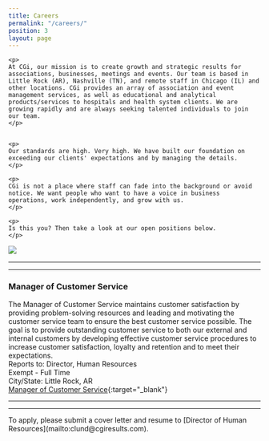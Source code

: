 ```yaml
---
title: Careers
permalink: "/careers/"
position: 3
layout: page
---
```



<div class="row mb-5 pb-4" style="margin-bottom: 1rem !important;">

  <div class="col-md-6">

    <p>
	At CGi, our mission is to create growth and strategic results for associations, businesses, meetings and events. Our team is based in Little Rock (AR), Nashville (TN), and remote staff in Chicago (IL) and other locations. CGi provides an array of association and event management services, as well as educational and analytical products/services to hospitals and health system clients. We are growing rapidly and are always seeking talented individuals to join our team.
    </p>


    <p>
    Our standards are high. Very high. We have built our foundation on exceeding our clients' expectations and by managing the details. 
    </p>

    <p>
    CGi is not a place where staff can fade into the background or avoid notice. We want people who want to have a voice in business operations, work independently, and grow with us. 
    </p>

    <p>
    Is this you? Then take a look at our open positions below.
    </p>

  </div>

  <div class="col-md-6">
    <img src="/uploads/Highland%20Ridge%20II.jpg" style="max-height: 375px;">
  </div>

</div>


<hr>

<hr>

### Manager of Customer Service
The Manager of Customer Service maintains customer satisfaction by providing problem-solving resources and leading and motivating the customer service team to ensure the best customer service possible. The goal is to provide outstanding customer service to both our external and internal customers by developing effective customer service procedures to increase customer satisfaction, loyalty and retention and to meet their expectations.<br />
Reports to: Director, Human Resources<br />
Exempt - Full Time<br />
City/State: Little Rock, AR<br />
[Manager of Customer Service](/uploads/Manager-Customer-Service.pdf){:target="_blank"}

<hr>




<hr>
To apply, please submit a cover letter and resume to [Director of Human Resources](mailto:clund@cgiresults.com).

